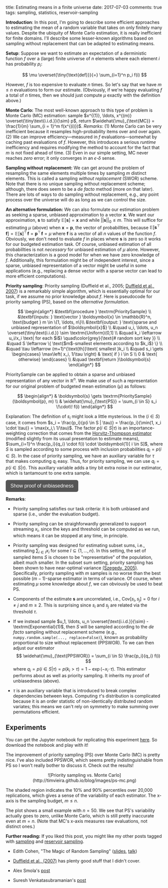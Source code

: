 title: Estimating means in a finite universe
date: 2017-07-03
comments: true
tags: sampling, statistics, reservoir-sampling


<style>
.toggle-button {
    background-color: #555555;
    border: none;
    color: white;
    padding: 10px 15px;
    border-radius: 6px;
    text-align: center;
    text-decoration: none;
    display: inline-block;
    font-size: 16px;
    cursor: pointer;
}
.derivation {
  background-color: #f2f2f2;
  border: thin solid #ddd;
  padding: 10px;
  margin-bottom: 10px;
}
</style>
<script>
// workaround for when markdown/mathjax gets confused by the
// javascript dollar function.
function toggle(x) { $(x).toggle(); }
</script>

**Introduction**: In this post, I'm going to describe some efficient approaches
to estimating the mean of a random variable that takes on only finitely many
values. Despite the ubiquity of Monte Carlo estimation, it is really inefficient
for finite domains. I'll describe some lesser-known algorithms based on sampling
without replacement that can be adapted to estimating means.

**Setup**: Suppose we want to estimate an expectation of a derministic function
$f$ over a (large) finite universe of $n$ elements where each element $i$ has
probability $p_i$:

$$
\mu \overset{\tiny{\text{def}}}{=} \sum_{i=1}^n p_i f(i)
$$

However, $f$ is too expensive to evaluate $n$ times. So let's say that we have
$m \le n$ evaluations to form our estimate. (Obviously, if we're happy
evaluating $f$ a total of $n$ times, then we should just compute $\mu$ exactly
with the definition above.)

<!--
**Why I'm writing this post**: Monte Carlo is often used in designing algorithms
as a means to cheaply approximate intermediate expectations, think of stochastic
gradient descent as a prime example. However, in many cases, we have a *finite*
universe, i.e., we *could* enumerate all elements, but it's just inefficient to
do so. In other words, sampling is merely a choice made by the algorithm
designer, not a fundamental property of the environment, as it is typically in
statistics. What can we do to improve estimation in this special setting? I
won't get into bigger questions of how to design these algorithms, instead I'll
focus on this specific type of estimation problem.
-->

**Monte Carlo:** The most well-known approach to this type of problem is Monte
Carlo (MC) estimation: sample $x^{(1)}, \ldots, x^{(m)}
\overset{\tiny\text{i.i.d.}}{\sim} p$, return $\widehat{\mu}_{\text{MC}} =
\frac{1}{m} \sum_{i = 1}^m f(x^{(i)})$. *Remarks*: (1) Monte Carlo can be very
inefficient because it resamples high-probability items over and over again. (2)
We can improve efficiency&mdash;measured in $f$ evaluations&mdash;somewhat by
caching past evaluations of $f$. However, this introduces a serious *runtime*
inefficiency and requires modifying the method to account for the fact that $m$
is not fixed ahead of time. (3) Even in our simple setting, MC never reaches
*zero* error; it only converges in an $\epsilon$-$\delta$ sense.

<!---
Remarks

 - We saw a similar problem where we kept sampling the same individuals over and
   over again in my
   [sqrt-biased sampling post](http://timvieira.github.io/blog/post/2016/06/28/sqrt-biased-sampling/).
-->

**Sampling without replacement:** We can get around the problem of resampling
the same elements multiple times by sampling $m$ distinct elements. This is
called a sampling *without replacement* (SWOR) scheme. Note that there is no
unique sampling without replacement scheme; although, there does seem to be a
*de facto* method (more on that later). There are lots of ways to do sampling
without replacement, e.g., any point process over the universe will do as long
as we can control the size.

**An alternative formulation:** We can also formulate our estimation problem as
seeking a sparse, unbiased approximation to a vector $\boldsymbol{x}$. We want
our approximation, $\boldsymbol{s}$ to satisfy $\mathbb{E}[\boldsymbol{s}] =
\boldsymbol{x}$ and while $|| \boldsymbol{s} ||_0 \le m$. This will suffice for
estimating $\mu$ (above) when $\boldsymbol{x}=\boldsymbol{p}$, the vector of
probabillties, because $\mathbb{E}[\boldsymbol{s}^\top\! \boldsymbol{f}] =
\mathbb{E}[\boldsymbol{s}]^\top\! \boldsymbol{f} = \boldsymbol{p}^\top\!
\boldsymbol{f} = \mu$ where $\boldsymbol{f}$ is a vector of all $n$ values of
the function $f$. Obviously, we don't need to evaluate $f$ in places where
$\boldsymbol{s}$ is zero so it works for our budgeted estimation task. Of
course, unbiased estimation of all probabillties is not *necessary* for unbiased
estimation of $\mu$ alone. However, this characterization is a good model for
when we have zero knowledge of $f$. Additionally, this formulation might be of
independent interest, since a sparse, unbiased representation of a vector might
be useful in some applications (e.g., replacing a dense vector with a sparse
vector can lead to more efficient computations).

**Priority sampling**: Priority sampling (Duffield et al., 2005;
[Duffield et al., 2007](http://nickduffield.net/download/papers/priority.pdf))
is a remarkably simple algorithm, which is essentially optimal for our task, if
we assume no prior knowledge about $f$. Here is pseudocode for priority sampling
(PS), based on the *alternative formulation*.

$$
\begin{align*}
&\textbf{procedure } \textrm{PrioritySample} \\
&\textbf{inputs: } \text{vector } \boldsymbol{x} \in \mathbb{R}^n, \text{budget } m \in \{1, \ldots, n\}\\
&\textbf{output: } \text{sparse and unbiased representation of $\boldsymbol{x}$} \\
&\quad u_i, \ldots, u_n \overset{\tiny\text{i.i.d.}} \sim \textrm{Uniform}(0,1] \\
&\quad  k_i \leftarrow u_i/x_i \text{ for each $i$} \quad\color{grey}{\text{# random sort key }} \\
&\quad S \leftarrow \{ \text{$m$-smallest elements according to $k_i$} \} \\
&\quad \tau \leftarrow (m+1)^{\text{th}}\text{ smallest }k_i \\
&\quad  s_i \gets \begin{cases}
  \max\left( x_i, 1/\tau \right)  & \text{ if } i \in S \\
  0                               & \text{ otherwise}
\end{cases} \\
&\quad \textbf{return }\boldsymbol{s}
\end{align*}
$$

$\textrm{PrioritySample}$ can be applied to obtain a sparse and unbiased
representation of any vector in $\mathbb{R}^n$. We make use of such a
representation for our original problem of budgeted mean estimation ($\mu$) as
follows:

$$
\begin{align*}
& \boldsymbol{s} \gets \textrm{PrioritySample}(\boldsymbol{p}, m) \\
& \widehat{\mu}_{\text{PS}} = \sum_{i \in S} s_i \!\cdot\! f(i)
\end{align*}
$$

Explanation: The definition of $s_i$ might look a little mysterious. In the $(i
\in S)$ case, it comes from $s_i = \frac{p_i}{p(i \in S | \tau)} =
\frac{p_i}{\min(1, x_i \cdot \tau)} = \max(x_i,\ 1/\tau)$. The factor $p(i \in S
| \tau)$ is an importance-weighting correction that comes from the
[Horvitz-Thompson estimator](https://en.wikipedia.org/wiki/Horvitz%E2%80%93Thompson_estimator)
(modified slightly from its usual presentation to estimate means),
$\sum_{i=1}^n \frac{p_i}{q_i} \cdot f(i) \cdot \boldsymbol{1}[ i \in S]$, where
$S$ is sampled according to some process with inclusion probabilities $q_i = p(i
\in S)$. In the case of priority sampling, we have an auxiliary variable for
$\tau$ that makes computing $q_i$ easy. Thus, for priority sampling, we can use
$q_i = p(i \in S | \tau)$. This auxillary variable adds a tiny bit extra noise
in our estimator, which is tantamount to one extra sample.

<button class="toggle-button" onclick="toggle('#ps-unbiased');">Show proof of
unbiasedness</button> <div id="ps-unbiased" class="derivation"
style="display:none;"> **Proof of unbiasedness**. The following proof is a
little different from that in the priority sampling papers. I think it's more
straightforward. More importantly, it shows how we can extend the method to
sample from slightly different without replacement distributions
(as long as we can compute $q_i = p(i \in S | \tau)$).

$$
\begin{eqnarray}
\mathbb{E}\left[ \widehat{\mu}_{\text{PS}} \right]
&=& \mathbb{E}_{\tau, u_1, \ldots u_n}\! \left[ \sum_{i=1}^n \frac{p_i}{q_i} \cdot f(i) \cdot \boldsymbol{1}[ i \in S] \right] \\
&=& \mathbb{E}_{\tau}\! \left[ \sum_{i=1}^n \mathbb{E}_{u_i | \tau}\!\left[ \frac{p_i}{q_i} \cdot f(i) \cdot \boldsymbol{1}[ i \in S] \right] \right] \\
&=& \mathbb{E}_{\tau}\! \left[ \sum_{i=1}^n \frac{p_i}{q_i} \cdot f(i) \cdot \mathbb{E}_{u_i | \tau}\!\Big[ \boldsymbol{1}[ i \in S] \Big] \right] \\
&=& \mathbb{E}_{\tau}\! \left[ \sum_{i=1}^n \frac{p_i}{q_i} \cdot f(i) \cdot q_i \right] \\
&=& \mathbb{E}_{\tau}\! \left[ \sum_{i=1}^n p_i \cdot f(i) \right] \\
&=& \mathbb{E}_{\tau}\! \left[ \mu \right] \\
&=& \mu
\end{eqnarray}
$$
</div>


**Remarks**:

 - Priority sampling satisfies our task criteria: it is both unbiased and sparse
   (i.e., under the evaluation budget).

 - Priority sampling can be straighforwardly generalized to support streaming
   $x_i$, since the keys and threshold can be computed as we run, which means it
   can be stopped at any time, in principle.

 - Priority sampling was designed for estimating subset sums, i.e., estimating
   $\sum_{i \in I} x_i$ for some $I \subseteq \{1,\ldots,n\}$. In this setting,
   the set of sampled items $S$ is chosen to be "representative" of the
   population, albeit much smaller. In the subset sum setting, priority sampling
   has been shown to have near-optimal variance
   [(Szegedy, 2005)](https://www.cs.rutgers.edu/~szegedy/PUBLICATIONS/full1.pdf).
   Specifically, priority sampling with $m$ samples is no worse than the best
   possible $(m-1)$-sparse estimator in terms of variance. Of course, when
   estimating $\mu$ some knowledge about $f$, we can obviously be used to beat
   PS. <!-- We can relate subset sums to estimating $\mu$ by interpreting
   $\boldsymbol{x} = \alpha\!\cdot\! \boldsymbol{p}$ for some $\alpha$, scaling
   $f$ appropriately by $\alpha$, and encoding the subset via indicators in
   $f$'s dimensions. -->
   <!-- (e.g.,. via
   [importance sampling](http://timvieira.github.io/blog/post/2016/05/28/the-optimal-proposal-distribution-is-not-p/)
   or by modifying PS to sample proportional to $x_i = p_i \!\cdot\! |f_i|$ (as
   well as other straightforward modifications), but presumably with a surrogate
   for $f_i$ because we don't want to evaluate it). -->

 - Components of the estimate $\boldsymbol{s}$ are uncorrelated, i.e.,
   $\textrm{Cov}[s_i, s_j] = 0$ for $i \ne j$ and $m \ge 2$. This is surprising
   since $s_i$ and $s_j$ are related via the threshold $\tau$.

 - If we instead sample $u_1, \ldots, u_n \overset{\text{i.i.d.}}{\sim}
   -\textrm{Exponential}(1)$, then $S$ will be sampled according to the *de facto*
   sampling without replacement scheme (e.g., ``numpy.random.sample(..., replace=False)``),
   known as probability proportional to size without replacement (PPSWOR).
   To we can then adjust our estimator
   $$
   \widehat{\mu}_{\text{PPSWOR}} = \sum_{i \in S} \frac{p_i}{q_i} f(i)
   $$
   where $q_i = p(i \in S|\tau) = p(k_i > \tau) = 1-\exp(-x_i \!\cdot\!
   \tau)$. This estimator performs about as well as priority sampling. It
   inherits my proof of unbiasedness (above).

 - $\tau$ is an auxiliary variable that is introduced to break complex
   dependencies between keys. Computing $\tau$'s distribution is complicated
   because it is an order statistic of non-identically distributed random
   variates; this means we can't rely on symmetry to make summing over
   permutations efficient.

<!--
 - The one downside of this method is that sampling seems to require looking at
   all $n$ items.
-->

## Experiments

You can get the Jupyter notebook for replicating this experiment
[here](https://github.com/timvieira/blog/blob/master/content/notebook/Priority%20Sampling.ipynb).
So download the notebook and play with it!

The improvement of priority sampling (PS) over Monte Carlo (MC) is pretty
nice. I've also included PPSWOR, which seems pretty indistinguishable from PS so
I won't really bother to discuss it. Check out the results!

<center>
![Priority sampling vs. Monte Carlo](http://timvieira.github.io/blog/images/ps-mc.png)
</center>

The shaded region indicates the 10% and 90% percentiles over 20,000
replications, which gives a sense of the variability of each estimator. The
x-axis is the sampling budget, $m \le n$.

The plot shows a small example with $n=50$. We see that PS's variability
actually goes to zero, unlike Monte Carlo, which is still pretty inaccurate even
at $m=n$. (Note that MC's x-axis measures raw evaluations, not distinct ones.)


**Further reading:** If you liked this post, you might like my other posts
tagged with [sampling](http://timvieira.github.io/blog/tag/sampling.html) and
[reservoir sampling](http://timvieira.github.io/blog/tag/reservoir-sampling.html).

 - Edith Cohen, "The Magic of Random Sampling"
   ([slides](http://www.cohenwang.com/edith/Talks/MagicSampling201611.pdf),
   [talk](https://www.youtube.com/watch?v=jp83HyDs8fs))

 - [Duffield et al., (2007)](http://nickduffield.net/download/papers/priority.pdf)
   has plenty good stuff that I didn't cover.

 - Alex Smola's [post](http://blog.smola.org/post/1078486350/priority-sampling)

 - Suresh Venkatasubramanian's
   [post](http://blog.geomblog.org/2005/10/priority-sampling.html)
